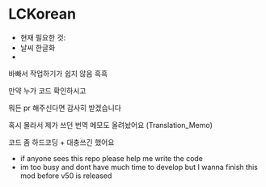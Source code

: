 # LCKorean

- 현재 필요한 것:
 - 날씨 한글화
 - 


바빠서 작업하기가 쉽지 않음 흑흑

만약 누가 코드 확인하시고

뭐든 pr 해주신다면 감사히 받겠습니다

혹시 몰라서 제가 쓰던 번역 메모도 올려놨어요 (Translation_Memo)

코드 좀 하드코딩 + 대충쓰긴 했어요

- if anyone sees this repo please help me write the code
- im too busy and dont have much time to develop but I wanna finish this mod before v50 is released
